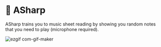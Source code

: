 # 🎵 ASharp

ASharp trains you to music sheet reading by showing you random notes that you
need to play (microphone required).

![ezgif com-gif-maker](https://user-images.githubusercontent.com/10437171/77261806-925f5380-6c91-11ea-9a4e-647a33ad6ffc.gif)
